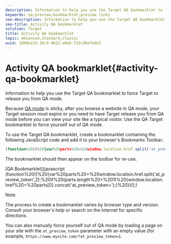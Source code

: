 ```yaml
---
description: Information to help you use the Target QA bookmarklet to force Target to release you from QA mode.
keywords: qa;preview;bookmarklet;preview links
seo-description: Information to help you use the Target QA bookmarklet to force Target to release you from QA mode.
seo-title: Activity QA bookmarklet
solution: Target
title: Activity QA bookmarklet
topic: Advanced,Standard,Classic
uuid: 2890e215-16c9-4b22-a8eb-732cd6efede3
---
```


# Activity QA bookmarklet{#activity-qa-bookmarklet}

Information to help you use the Target QA bookmarklet to force Target to release you from QA mode.

Because [QA mode](../../c-activities/c-activity-qa/c-activity-qa.md#concept_9329EF33DE7D41CA9815C8115DBC4E40) is sticky, after you browse a website in QA mode, your Target session must expire or you need to have Target release you from QA mode before you can view your site like a typical visitor. Use the QA Target bookmarklet to force yourself out of QA mode.

To use the Target QA bookmarklet, create a bookmarklet containing the following JavaScript code and add it to your browser's Bookmarks Toolbar:

```javascript
(function%20()%20{var%20parts%20=%20window.location.href.split('at_preview_token',2);%20if%20(parts.length%20>%201)%20{window.location.href%20=%20parts[0].concat('at_preview_token=');}%20})();
```

The bookmarklet should then appear on the toolbar for re-use.

[QA Bookmarklet](javascript
(function%20()%20{var%20parts%20=%20window.location.href.split('at_preview_token',2);%20if%20(parts.length%20>%201)%20{window.location.href%20=%20parts[0].concat('at_preview_token=');}%20})();)

<!-- <a href="javascript
(function%20()%20{var%20parts%20=%20window.location.href.split('at_preview_token',2);%20if%20(parts.length%20>%201)%20{window.location.href%20=%20parts[0].concat('at_preview_token=');}%20})();">QA Bookmarklet</a> -->

>[!NOTE]
>The process to create a bookmarklet varies by browser type and version. Consult your browser's help or search on the Internet for specific directions.

You can also manually force yourself out of QA mode by loading a page on your site with the `at_preview_token` parameter with an empty value (for example, `https://www.mysite.com/?at_preview_token=`). 
